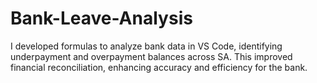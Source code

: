 # Bank-Leave-Analysis
I developed formulas to analyze bank data in VS Code, identifying underpayment and overpayment balances across SA. This improved financial reconciliation, enhancing accuracy and efficiency for the bank.
